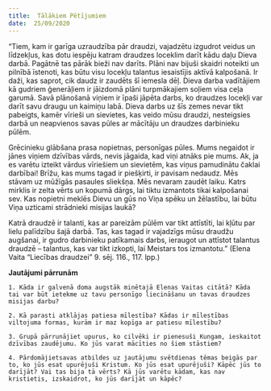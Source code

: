 ```yaml
---
title:  Tālākiem Pētījumiem
date:  25/09/2020
---
```


“Tiem, kam ir garīga uzraudzība pār draudzi, vajadzētu izgudrot veidus un līdzekļus, kas dotu iespēju katram draudzes loceklim darīt kādu daļu Dieva darbā. Pagātnē tas pārāk bieži nav darīts. Plāni nav bijuši skaidri noteikti un pilnībā īstenoti, kas būtu visu locekļu talantus iesaistījis aktīvā kalpošanā. Ir daži, kas saprot, cik daudz ir zaudēts šī iemesla dēļ. Dieva darba vadītājiem kā gudriem ģenerāļiem ir jāizdomā plāni turpmākajiem soļiem visa ceļa garumā. Savā plānošanā viņiem ir īpaši jāpēta darbs, ko draudzes locekļi var darīt savu draugu un kaimiņu labā. Dieva darbs uz šīs zemes nevar tikt pabeigts, kamēr vīrieši un sievietes, kas veido mūsu draudzi, nesteigsies darbā un neapvienos savas pūles ar mācītāju un draudzes darbinieku pūlēm.

Grēcinieku glābšana prasa nopietnas, personīgas pūles. Mums negaidot ir jānes viņiem dzīvības vārds, nevis jāgaida, kad viņi atnāks pie mums. Ak, ja es varētu izteikt vārdus vīriešiem un sievietēm, kas viņus pamudinātu čaklai darbībai! Brīžu, kas mums tagad ir piešķirti, ir pavisam nedaudz. Mēs stāvam uz mūžīgās pasaules sliekšņa. Mēs nevaram zaudēt laiku. Katrs mirklis ir zelta vērts un kopumā dārgs, lai tiktu izmantots tikai kalpošanai sev. Kas nopietni meklēs Dievu un gūs no Viņa spēku un žēlastību, lai būtu Viņa uzticami strādnieki misijas laukā?

Katrā draudzē ir talanti, kas ar pareizām pūlēm var tikt attīstīti, lai kļūtu par lielu palīdzību šajā darbā. Tas, kas tagad ir vajadzīgs mūsu draudžu augšanai, ir gudro darbinieku patīkamais darbs, ieraugot un attīstot talantus draudzē – talantus, kas var tikt izkopti, lai Meistars tos izmantotu.” (Elena Vaita “Liecības draudzei” 9. sēj. 116., 117. lpp.)

**Jautājumi pārrunām**

`1.	Kāda ir galvenā doma augstāk minētajā Elenas Vaitas citātā? Kāda tai var būt ietekme uz tavu personīgo liecināšanu un tavas draudzes misijas darbu?`

`2.	Kā parasti atklājas patiesa mīlestība? Kādas ir mīlestības viltojuma formas, kurām ir maz kopīga ar patiesu mīlestību?`

`3.	Grupā pārrunājiet upurus, ko cilvēki ir pienesuši Kungam, ieskaitot dzīvības zaudējumu. Ko jūs varat mācīties no šiem stāstiem?`

`4.	Pārdomājietsavas atbildes uz jautājumu svētdienas tēmas beigās par to, ko jūs esat upurējuši Kristum. Ko jūs esat upurējuši? Kāpēc jūs to darījāt? Vai tas bija tā vērts? Kā jūs varētu kādam, kas nav kristietis, izskaidrot, ko jūs darījāt un kāpēc?`